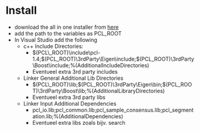 # Install #
  * download the all in one installer from [here](http://pointclouds.org/downloads/windows.html)
  * add the path to the variables as PCL\_ROOT
  * In Visual Studio add the following
    * c++ Include Directories:
      * $(PCL\_ROOT)\include\pcl-1.4;$(PCL\_ROOT)\3rdParty\Eigen\include;$(PCL\_ROOT)\3rdParty\Boost\include;%(AdditionalIncludeDirectories)
      * Eventueel extra 3rd party includes
    * Linker General Additional Lib Directories
      * $(PCL\_ROOT)\lib;$(PCL\_ROOT)\3rdParty\Eigen\bin;$(PCL\_ROOT)\3rdParty\Boost\lib;%(AdditionalLibraryDirectories)
      * Eventueel extra 3rd party libs
    * Linker Input Additional Dependencies
      * pcl\_io.lib;pcl\_common.lib;pcl\_sample\_consensus.lib;pcl\_segmentation.lib;%(AdditionalDependencies)
      * Eventueel extra libs zoals bijv. search
